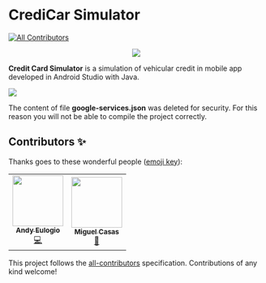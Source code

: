 # CrediCar Simulator
<!-- ALL-CONTRIBUTORS-BADGE:START - Do not remove or modify this section -->
[![All Contributors](https://img.shields.io/badge/all_contributors-1-orange.svg?style=flat-square)](#contributors-)
<!-- ALL-CONTRIBUTORS-BADGE:END -->
<p align="center">
  <img src="https://imgur.com/ApdrbWu.png">
</p>

**Credit Card Simulator** is a simulation of vehicular credit in mobile app developed in Android Studio with Java.

![](https://i.imgur.com/MQKZq16.gif)

The content of file **google-services.json** was deleted for security. For this reason you will not be able to compile the project correctly.

## Contributors ✨

Thanks goes to these wonderful people ([emoji key](https://allcontributors.org/docs/en/emoji-key)):

<!-- ALL-CONTRIBUTORS-LIST:START - Do not remove or modify this section -->
<!-- prettier-ignore-start -->
<!-- markdownlint-disable -->
<table>
  <tr>
    <td align="center"><a href="https://www.andygeek.com/"><img src="https://avatars1.githubusercontent.com/u/34007326?v=4" width="100px;" alt=""/><br /><sub><b>Andy Eulogio</b></sub></a><br /><a href="https://github.com/andygeek/CreditCar_Simulator/commits?author=andygeek" title="Code">💻</a></td>
    <td align="center"><a href="https://github.com/0bsess"><img src="https://avatars3.githubusercontent.com/u/42263178?v=4" width="100px;" alt=""/><br /><sub><b>Miguel Casas</b></sub></a><br /><a href="#design-0bsess" title="Design">🎨</a></td>
  </tr>
</table>

<!-- markdownlint-enable -->
<!-- prettier-ignore-end -->
<!-- ALL-CONTRIBUTORS-LIST:END -->

This project follows the [all-contributors](https://github.com/all-contributors/all-contributors) specification. Contributions of any kind welcome!
